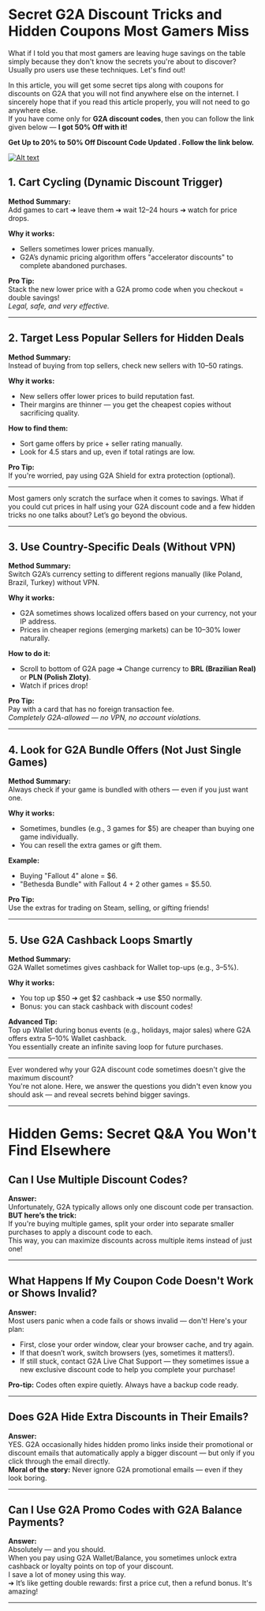 # Secret G2A Discount Tricks and Hidden Coupons Most Gamers Miss

What if I told you that most gamers are leaving huge savings on the table simply because they don't know the secrets you're about to discover? Usually pro users use these techniques. Let's find out!


In this article, you will get some secret tips along with coupons for discounts on G2A that you will not find anywhere else on the internet. I sincerely hope that if you read this article properly, you will not need to go anywhere else.  
If you have come only for **G2A discount codes**, then you can follow the link given below — **I got **50% Off** with it!**

**Get Up to 20% to 50% Off Discount Code Updated . Follow the link below.**


[![Alt text](https://github.com/user-attachments/assets/99158273-bd97-496e-a1fd-716cc3a96fd3)](https://www.coubn.com/g2a-discount-codes/)





## 1. Cart Cycling (Dynamic Discount Trigger)

**Method Summary:**  
Add games to cart ➔ leave them ➔ wait 12–24 hours ➔ watch for price drops.

**Why it works:**

- Sellers sometimes lower prices manually.
- G2A’s dynamic pricing algorithm offers "accelerator discounts" to complete abandoned purchases.

**Pro Tip:**  
Stack the new lower price with a G2A promo code when you checkout = double savings!  
*Legal, safe, and very effective.*

---

## 2. Target Less Popular Sellers for Hidden Deals

**Method Summary:**  
Instead of buying from top sellers, check new sellers with 10–50 ratings.

**Why it works:**

- New sellers offer lower prices to build reputation fast.
- Their margins are thinner — you get the cheapest copies without sacrificing quality.

**How to find them:**

- Sort game offers by price + seller rating manually.
- Look for 4.5 stars and up, even if total ratings are low.

**Pro Tip:**  
If you're worried, pay using G2A Shield for extra protection (optional).

---

Most gamers only scratch the surface when it comes to savings. What if you could cut prices in half using your G2A discount code and a few hidden tricks no one talks about? Let’s go beyond the obvious.

---

## 3. Use Country-Specific Deals (Without VPN)

**Method Summary:**  
Switch G2A’s currency setting to different regions manually (like Poland, Brazil, Turkey) without VPN.

**Why it works:**

- G2A sometimes shows localized offers based on your currency, not your IP address.
- Prices in cheaper regions (emerging markets) can be 10–30% lower naturally.

**How to do it:**

- Scroll to bottom of G2A page ➔ Change currency to **BRL (Brazilian Real)** or **PLN (Polish Zloty)**.
- Watch if prices drop!

**Pro Tip:**  
Pay with a card that has no foreign transaction fee.  
*Completely G2A-allowed — no VPN, no account violations.*

---

## 4. Look for G2A Bundle Offers (Not Just Single Games)

**Method Summary:**  
Always check if your game is bundled with others — even if you just want one.

**Why it works:**

- Sometimes, bundles (e.g., 3 games for $5) are cheaper than buying one game individually.
- You can resell the extra games or gift them.

**Example:**

- Buying "Fallout 4" alone = $6.
- "Bethesda Bundle" with Fallout 4 + 2 other games = $5.50.

**Pro Tip:**  
Use the extras for trading on Steam, selling, or gifting friends!

---

## 5. Use G2A Cashback Loops Smartly

**Method Summary:**  
G2A Wallet sometimes gives cashback for Wallet top-ups (e.g., 3–5%).

**Why it works:**

- You top up $50 ➔ get $2 cashback ➔ use $50 normally.
- Bonus: you can stack cashback with discount codes!

**Advanced Tip:**  
Top up Wallet during bonus events (e.g., holidays, major sales) where G2A offers extra 5–10% Wallet cashback.  
You essentially create an infinite saving loop for future purchases.

---

Ever wondered why your G2A discount code sometimes doesn't give the maximum discount?  
You're not alone. Here, we answer the questions you didn't even know you should ask — and reveal secrets behind bigger savings.

---

# Hidden Gems: Secret Q&A You Won't Find Elsewhere

## Can I Use Multiple Discount Codes?

**Answer:**  
Unfortunately, G2A typically allows only one discount code per transaction.  
**BUT here’s the trick:**  
If you're buying multiple games, split your order into separate smaller purchases to apply a discount code to each.  
This way, you can maximize discounts across multiple items instead of just one!

---

## What Happens If My Coupon Code Doesn't Work or Shows Invalid?

**Answer:**  
Most users panic when a code fails or shows invalid — don't! Here's your plan:

- First, close your order window, clear your browser cache, and try again.
- If that doesn’t work, switch browsers (yes, sometimes it matters!).
- If still stuck, contact G2A Live Chat Support — they sometimes issue a new exclusive discount code to help you complete your purchase!

 **Pro-tip:** Codes often expire quietly. Always have a backup code ready.

---

## Does G2A Hide Extra Discounts in Their Emails?

**Answer:**  
YES. G2A occasionally hides hidden promo links inside their promotional or discount emails that automatically apply a bigger discount — but only if you click through the email directly.  
 **Moral of the story:** Never ignore G2A promotional emails — even if they look boring.

---

## Can I Use G2A Promo Codes with G2A Balance Payments?

**Answer:**  
Absolutely — and you should.  
When you pay using G2A Wallet/Balance, you sometimes unlock extra cashback or loyalty points on top of your discount.  
I save a lot of money using this way.  
➔ It’s like getting double rewards: first a price cut, then a refund bonus. It's amazing!

---
